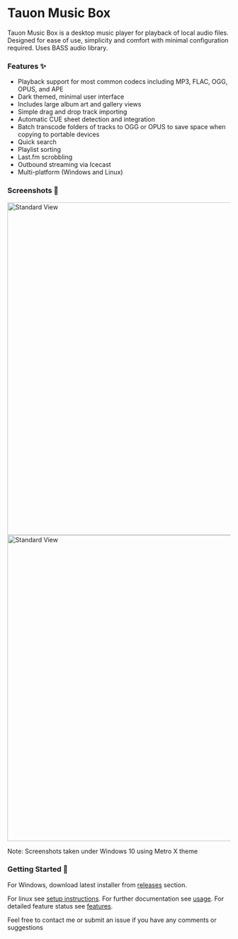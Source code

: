 # Tauon Music Box

Tauon Music Box is a desktop music player for playback of local audio files.
Designed for ease of use, simplicity and comfort with minimal configuration required.
Uses BASS audio library.

### Features :sparkles:

  - Playback support for most common codecs including MP3, FLAC, OGG, OPUS, and APE
  - Dark themed, minimal user interface
  - Includes large album art and gallery views
  - Simple drag and drop track importing
  - Automatic CUE sheet detection and integration
  - Batch transcode folders of tracks to OGG or OPUS to save space when copying to portable devices
  - Quick search
  - Playlist sorting
  - Last.fm scrobbling
  - Outbound streaming via Icecast
  - Multi-platform (Windows and Linux)

### Screenshots :star2:

<img src="https://cloud.githubusercontent.com/assets/17271572/17890290/271a3cca-6989-11e6-9958-3936128654e1.jpg" alt="Standard View" width=750px />

<img src="https://cloud.githubusercontent.com/assets/17271572/17890552/e0c9985e-698a-11e6-8a3c-1b49570e6619.jpg" alt="Standard View" width=690px />

Note: Screenshots taken under Windows 10 using Metro X theme 

### Getting Started :dizzy:

For Windows, download latest installer from [releases](https://github.com/Taiko2k/tauonmb/releases) section.

For linux see [setup instructions](docs/setup.md). For further documentation see [usage](docs/usage.md). For detailed feature status see [features](docs/features.md).

Feel free to contact me or submit an issue if you have any comments or suggestions





